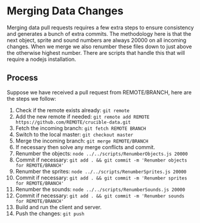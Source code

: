 # Merging Data Changes

Merging data pull requests requires a few extra steps to ensure consistency and generates a bunch of extra commits. The methodology here is that the next object, sprite and sound numbers are always 20000 on all incoming changes. When we merge we also renumber these files down to just above the otherwise highest number. There are scripts that handle this that will require a nodejs installation.

## Process

Suppose we have received a pull request from REMOTE/BRANCH, here are the steps we follow:

1. Check if the remote exists already: `git remote`
2. Add the new remote if needed: `git remote add REMOTE https://github.com/REMOTE/crucible-data.git`
3. Fetch the incoming branch: `git fetch REMOTE BRANCH`
4. Switch to the local master: `git checkout master`
5. Merge the incoming branch: `git merge REMOTE/BRANCH`
6. If necessary then solve any merge conflicts and commit.
7. Renumber the objects: `node ../../scripts/RenumberObjects.js 20000`
8. Commit if necessary: `git add . && git commit -m 'Renumber objects for REMOTE/BRANCH'`
9. Renumber the sprites: `node ../../scripts/RenumberSprites.js 20000`
10. Commit if necessary: `git add . && git commit -m 'Renumber sprites for REMOTE/BRANCH'`
11. Renumber the sounds: `node ../../scripts/RenumberSounds.js 20000`
12. Commit if necessary: `git add . && git commit -m 'Renumber sounds for REMOTE/BRANCH'`
13. Build and run the client and server.
14. Push the changes: `git push`